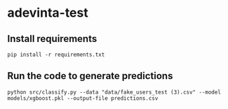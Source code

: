 # adevinta-test

## Install requirements

```
pip install -r requirements.txt
```

## Run the code to generate predictions

```
python src/classify.py --data "data/fake_users_test (3).csv" --model models/xgboost.pkl --output-file predictions.csv
```
